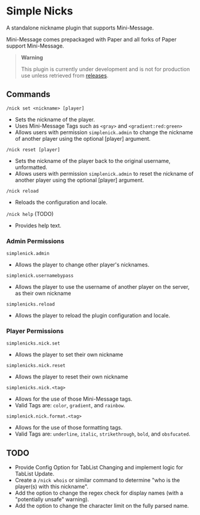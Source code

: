 # Simple Nicks

A standalone nickname plugin that supports Mini-Message.

Mini-Message comes prepackaged with Paper and all forks of Paper support Mini-Message.

> **Warning**
> 
> This plugin is currently under development and is not for production use unless retrieved from [releases](https://github.com/ADHDMC/SimpleNicks/releases).

## Commands

`/nick set <nickname> [player]`

- Sets the nickname of the player.
- Uses Mini-Message Tags such as `<gray>` and `<gradient:red:green>`
- Allows users with permission `simplenick.admin` to change the nickname of another player using the optional [player] argument.

`/nick reset [player]`

- Sets the nickname of the player back to the original username, unformatted.
- Allows users with permission `simplenick.admin` to reset the nickname of another player using the optional [player] argument.

`/nick reload` 

- Reloads the configuration and locale.

`/nick help` (TODO)

- Provides help text.

### Admin Permissions

`simplenick.admin`

- Allows the player to change other player's nicknames.

`simplenick.usernamebypass`

- Allows the player to use the username of another player on the server, as their own nickname

`simplenicks.reload`

- Allows the player to reload the plugin configuration and locale.

### Player Permissions

`simplenicks.nick.set`

- Allows the player to set their own nickname

`simplenicks.nick.reset`

- Allows the player to reset their own nickname

`simplenicks.nick.<tag>`

- Allows for the use of those Mini-Message tags.
- Valid Tags are: `color`, `gradient`, and `rainbow`. 

`simplenick.nick.format.<tag>`

- Allows for the use of those formatting tags.
- Valid Tags are: `underline`, `italic`, `strikethrough`, `bold`, and `obsfucated`.

## TODO

- Provide Config Option for TabList Changing and implement logic for TabList Update.
- Create a `/nick whois` or similar command to determine "who is the player(s) with this nickname".
- Add the option to change the regex check for display names (with a "potentially unsafe" warning).
- Add the option to change the character limit on the fully parsed name.